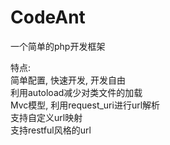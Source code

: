 CodeAnt  
=======  
  
一个简单的php开发框架  
  
特点:  
简单配置, 快速开发, 开发自由  
利用autoload减少对类文件的加载  
Mvc模型, 利用request_uri进行url解析  
支持自定义url映射  
支持restful风格的url  


